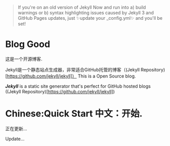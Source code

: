 > If you're on an old version of Jekyll Now and run into a) build warnings or b) syntax highlighting issues caused by Jekyll 3 and GitHub Pages updates, just ✨update your _config.yml✨ and you'll be set!
# Blog Good
这是一个开源博客.

Jekyll是一个静态站点生成器，非常适合GitHub托管的博客（(Jekyll Repository)[https://github.com/jekyll/jekyll]）
This is a Open Source blog.

_**Jekyll**_ is a static site generator that's perfect for GitHub hosted blogs ((Jekyll Repository)[https://github.com/jekyll/jekyll])
# Chinese:Quick Start 中文：开始.
正在更新...

Update...

